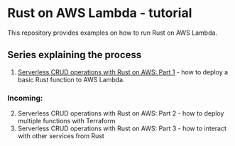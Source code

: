 # Rust on AWS Lambda - tutorial


This repository provides examples on how to run Rust on AWS Lambda.

## Series explaining the process
1. [Serverless CRUD operations with Rust on AWS: Part 1](https://mirceaoprea.medium.com/serverless-crud-operation-with-rust-on-aws-part-1-578146d52946) - how to deploy a basic Rust function to AWS Lambda.  
  
  
### Incoming:   
2. Serverless CRUD operations with Rust on AWS: Part 2 - how to deploy multiple functions with Terraform
3. Serverless CRUD operations with Rust on AWS: Part 3 - how to interact with other services from Rust
